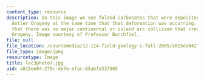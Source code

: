 ```yaml
---
content_type: resource
description: In this image we see folded carbonates that were deposited west of the
  Antler Orogeny at the same time that that deformation was occurring. This suggests
  that there was no major continental or island arc collision that created the Antler
  Orogeny. Image courtesy of Professor Burchfiel.
file: null
file_location: /coursemedia/12-114-field-geology-i-fall-2005/a815ee04279cde7eefac65abfe337565_lec3photo7.jpg
file_type: image/jpeg
resourcetype: Image
title: lec3photo7.jpg
uid: a815ee04-279c-de7e-efac-65abfe337565
---
```


